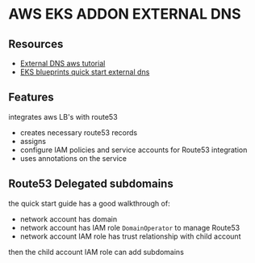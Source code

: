 # AWS EKS ADDON EXTERNAL DNS

## Resources
- [External DNS aws tutorial](https://github.com/kubernetes-sigs/external-dns/blob/master/docs/tutorials/aws.md)
- [EKS blueprints quick start external dns](https://aws-quickstart.github.io/cdk-eks-blueprints/addons/external-dns/)

## Features
integrates aws LB's with route53
- creates necessary route53 records
- assigns 
- configure IAM policies and service accounts for Route53 integration
- uses annotations on the service

## Route53 Delegated subdomains
the quick start guide has a good walkthrough of:
- network account has domain
- network account has IAM role `DomainOperator` to manage Route53
- network account IAM role has trust relationship with child account

then the child account IAM role can add subdomains
